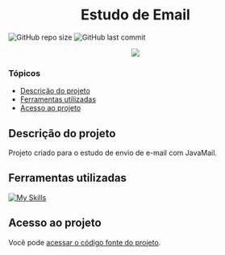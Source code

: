 # <h1 align="center"> Estudo de Email </h1>
![GitHub repo size](https://img.shields.io/github/repo-size/PedroQueiroz1/EstudoDeEnvioDeEmail?style=plastic)
![GitHub last commit](https://img.shields.io/github/last-commit/PedroQueiroz1/EstudoDeEnvioDeEmail?style=plastic)

<p align="center">
   <img src="http://img.shields.io/static/v1?label=STATUS&message=FINALIZADO&color=RED&style=for-the-badge" #vitrinedev/>
</p>

### Tópicos 

- [Descrição do projeto](#descrição-do-projeto)
- [Ferramentas utilizadas](#ferramentas-utilizadas)
- [Acesso ao projeto](#acesso-ao-projeto)

## Descrição do projeto 

<p align="justify">
  Projeto criado para o estudo de envio de e-mail com JavaMail.
 
## Ferramentas utilizadas
[![My Skills](https://skillicons.dev/icons?i=java,html,css)](https://skillicons.dev)

## Acesso ao projeto

Você pode [acessar o código fonte do projeto](https://github.com/PedroQueiroz1/EstudoDeEnvioDeEmail).
